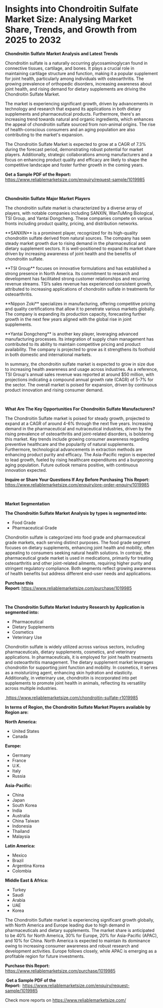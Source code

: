 <p><h1>Insights into Chondroitin Sulfate Market Size: Analysing Market Share, Trends, and Growth from 2025 to 2032</h1></p><p><strong>Chondroitin Sulfate Market Analysis and Latest Trends</strong></p>
<p><p>Chondroitin sulfate is a naturally occurring glycosaminoglycan found in connective tissues, cartilage, and bones. It plays a crucial role in maintaining cartilage structure and function, making it a popular supplement for joint health, particularly among individuals with osteoarthritis. The growing prevalence of orthopedic disorders, increasing awareness about joint health, and rising demand for dietary supplements are driving the Chondroitin Sulfate Market.</p><p>The market is experiencing significant growth, driven by advancements in technology and research that expand its applications in both dietary supplements and pharmaceutical products. Furthermore, there's an increasing trend towards natural and organic ingredients, which enhances the appeal of chondroitin sulfate sourced from non-animal origins. The rise of health-conscious consumers and an aging population are also contributing to the market's expansion.</p><p>The Chondroitin Sulfate Market is expected to grow at a CAGR of 7.3% during the forecast period, demonstrating robust potential for market players. Additionally, strategic collaborations among manufacturers and a focus on enhancing product quality and efficacy are likely to shape the competitive landscape and foster further growth in the coming years.</p></p>
<p><strong>Get a Sample PDF of the Report:&nbsp;</strong> <a href="https://www.reliablemarketsize.com/enquiry/request-sample/1019985?utm_campaign=3172&utm_medium=2&utm_source=Github&utm_content=ia&utm_term=08032025&utm_id=chondroitin-sulfate">https://www.reliablemarketsize.com/enquiry/request-sample/1019985</a></p>
<p>&nbsp;</p>
<p><strong>Chondroitin Sulfate Major Market Players</strong></p>
<p><p>The chondroitin sulfate market is characterized by a diverse array of players, with notable companies including SANXIN, WanTuMing Biological, TSI Group, and Yantai Dongcheng. These companies compete on various fronts including product quality, pricing, and distribution networks.</p><p>**SANXIN** is a prominent player, recognized for its high-quality chondroitin sulfate derived from natural sources. The company has seen steady market growth due to rising demand in the pharmaceutical and dietary supplement sectors. It is well-positioned to expand its market share driven by increasing awareness of joint health and the benefits of chondroitin sulfate.</p><p>**TSI Group** focuses on innovative formulations and has established a strong presence in North America. Its commitment to research and development has facilitated strong customer relationships and recurring revenue streams. TSI’s sales revenue has experienced consistent growth, attributed to increasing applications of chondroitin sulfate in treatments for osteoarthritis.</p><p>**Nippon Zoki** specializes in manufacturing, offering competitive pricing and quality certifications that allow it to penetrate various markets globally. The company is expanding its production capacity, forecasting further growth in the next few years aligned with the global rise in joint supplements.</p><p>**Yantai Dongcheng** is another key player, leveraging advanced manufacturing processes. Its integration of supply chain management has contributed to its ability to maintain competitive pricing and product availability. The company is projected to grow as it strengthens its foothold in both domestic and international markets.</p><p>In summary, the chondroitin sulfate market is expected to grow in size due to increasing health awareness and usage across industries. As a reference, TSI Group's annual sales revenue was reported at around $50 million, with projections indicating a compound annual growth rate (CAGR) of 5-7% for the sector. The overall market is poised for expansion, driven by continuous product innovation and rising consumer demand.</p></p>
<p>&nbsp;</p>
<p><strong>What Are The Key Opportunities For Chondroitin Sulfate Manufacturers?</strong></p>
<p><p>The Chondroitin Sulfate market is poised for steady growth, projected to expand at a CAGR of around 4-6% through the next five years. Increasing demand in the pharmaceutical and nutraceutical industries, driven by the rising prevalence of osteoarthritis and joint-related disorders, is bolstering this market. Key trends include growing consumer awareness regarding preventive healthcare and the popularity of natural supplements. Furthermore, technological advancements in extraction methods are enhancing product purity and efficacy. The Asia-Pacific region is expected to lead growth, fueled by rising healthcare expenditures and a burgeoning aging population. Future outlook remains positive, with continuous innovation expected.</p></p>
<p><strong>Inquire or Share Your Questions If Any Before Purchasing This Report:</strong> <a href="https://www.reliablemarketsize.com/enquiry/pre-order-enquiry/1019985?utm_campaign=3172&utm_medium=2&utm_source=Github&utm_content=ia&utm_term=08032025&utm_id=chondroitin-sulfate">https://www.reliablemarketsize.com/enquiry/pre-order-enquiry/1019985</a></p>
<p>&nbsp;</p>
<p><strong>Market Segmentation</strong></p>
<p><strong>The Chondroitin Sulfate Market Analysis by types is segmented into:</strong></p>
<p><ul><li>Food Grade</li><li>Pharmaceutical Grade</li></ul></p>
<p><p>Chondroitin sulfate is categorized into food grade and pharmaceutical grade markets, each serving distinct purposes. The food grade segment focuses on dietary supplements, enhancing joint health and mobility, often appealing to consumers seeking natural health solutions. In contrast, the pharmaceutical grade market is used in medications, primarily for treating osteoarthritis and other joint-related ailments, requiring higher purity and stringent regulatory compliance. Both segments reflect growing awareness of health benefits but address different end-user needs and applications.</p></p>
<p><strong>Purchase this Report:&nbsp;</strong><a href="https://www.reliablemarketsize.com/purchase/1019985?utm_campaign=3172&utm_medium=2&utm_source=Github&utm_content=ia&utm_term=08032025&utm_id=chondroitin-sulfate">https://www.reliablemarketsize.com/purchase/1019985</a></p>
<p>&nbsp;</p>
<p><strong>The Chondroitin Sulfate Market Industry Research by Application is segmented into:</strong></p>
<p><ul><li>Pharmaceutical</li><li>Dietary Supplements</li><li>Cosmetics</li><li>Veterinary Use</li></ul></p>
<p><p>Chondroitin sulfate is widely utilized across various sectors, including pharmaceuticals, dietary supplements, cosmetics, and veterinary applications. In pharmaceuticals, it is employed for joint health treatments and osteoarthritis management. The dietary supplement market leverages chondroitin for supporting joint function and mobility. In cosmetics, it serves as a moisturizing agent, enhancing skin hydration and elasticity. Additionally, in veterinary use, chondroitin is incorporated into pet supplements to promote joint health in animals, reflecting its versatility across multiple industries.</p></p>
<p><a href="https://www.reliablemarketsize.com/chondroitin-sulfate-r1019985?utm_campaign=3172&utm_medium=2&utm_source=Github&utm_content=ia&utm_term=08032025&utm_id=chondroitin-sulfate">&nbsp;https://www.reliablemarketsize.com/chondroitin-sulfate-r1019985</a></p>
<p><strong>In terms of Region, the Chondroitin Sulfate Market Players available by Region are:</strong></p>
<p>
    <p> <strong> North America: </strong>
        <ul>
            <li>United States</li>
            <li>Canada</li>
        </ul>
        </p> 
    <p> <strong> Europe: </strong>
        <ul>
            <li>Germany</li>
            <li>France</li>
            <li>U.K.</li>
            <li>Italy</li>
            <li>Russia</li>
        </ul>
        </p> 
    <p> <strong> Asia-Pacific: </strong>
        <ul>
            <li>China</li>
            <li>Japan</li>
            <li>South Korea</li>
            <li>India</li>
            <li>Australia</li>
            <li>China Taiwan</li>
            <li>Indonesia</li>
            <li>Thailand</li>
            <li>Malaysia</li>
        </ul>
        </p> 
    <p> <strong> Latin America: </strong>
        <ul>
            <li>Mexico</li>
            <li>Brazil</li>
            <li>Argentina Korea</li>
            <li>Colombia</li>
        </ul>
        </p> 
    <p> <strong> Middle East & Africa: </strong>
        <ul>
            <li>Turkey</li>
            <li>Saudi</li>
            <li>Arabia</li>
            <li>UAE</li>
            <li>Korea</li>
        </ul>
    </p>
    </p>
<p><p>The Chondroitin Sulfate market is experiencing significant growth globally, with North America and Europe leading due to high demand in pharmaceuticals and dietary supplements. The market share is anticipated to be 40% for North America, 30% for Europe, 20% for Asia-Pacific (APAC), and 10% for China. North America is expected to maintain its dominance owing to increasing consumer awareness and robust research and development activities. Europe follows closely, while APAC is emerging as a profitable region for future investments.</p></p>
<p><strong>Purchase this Report: </strong><a href="https://www.reliablemarketsize.com/purchase/1019985?utm_campaign=3172&utm_medium=2&utm_source=Github&utm_content=ia&utm_term=08032025&utm_id=chondroitin-sulfate">https://www.reliablemarketsize.com/purchase/1019985</a></p>
<p>&nbsp;<strong>Get a Sample PDF of the Report:&nbsp;&nbsp;</strong><a href="https://www.reliablemarketsize.com/enquiry/request-sample/1019985?utm_campaign=3172&utm_medium=2&utm_source=Github&utm_content=ia&utm_term=08032025&utm_id=chondroitin-sulfate">https://www.reliablemarketsize.com/enquiry/request-sample/1019985</a></p>
<p><strong></strong></p>
<p>Check more reports on <a href="https://www.reliablemarketsize.com/?utm_campaign=3172&utm_medium=2&utm_source=Github&utm_content=ia&utm_term=08032025&utm_id=chondroitin-sulfate">https://www.reliablemarketsize.com/</a></p>